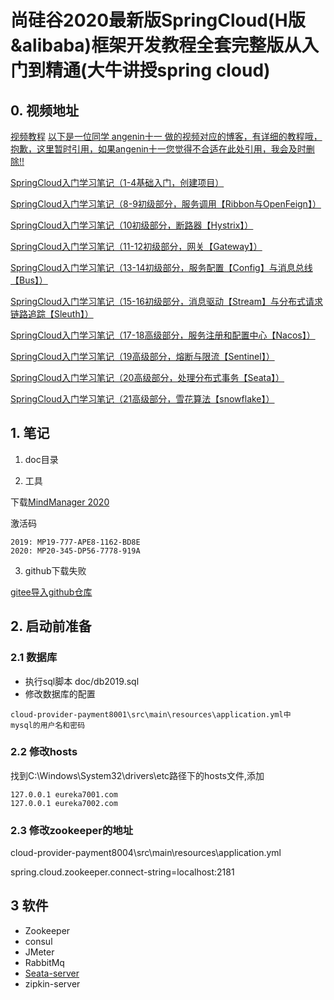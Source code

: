 # 尚硅谷2020最新版SpringCloud(H版&alibaba)框架开发教程全套完整版从入门到精通(大牛讲授spring cloud)

## 0. 视频地址

[视频教程](https://www.bilibili.com/video/av93813318)
[以下是一位同学 angenin十一 做的视频对应的博客，有详细的教程哦， 抱歉，这里暂时引用，如果angenin十一您觉得不合适在此处引用，我会及时删除!! ]()

[SpringCloud入门学习笔记（1-4基础入门，创建项目） ](https://blog.csdn.net/qq_36903261/article/details/106507150)

[SpringCloud入门学习笔记（8-9初级部分，服务调用【Ribbon与OpenFeign】）](https://blog.csdn.net/qq_36903261/article/details/106590923)

[SpringCloud入门学习笔记（10初级部分，断路器【Hystrix】）](https://blog.csdn.net/qq_36903261/article/details/106614077)

[SpringCloud入门学习笔记（11-12初级部分，网关【Gateway】）](https://blog.csdn.net/qq_36903261/article/details/106635918)

[SpringCloud入门学习笔记（13-14初级部分，服务配置【Config】与消息总线【Bus】）](https://blog.csdn.net/qq_36903261/article/details/106814648)

[SpringCloud入门学习笔记（15-16初级部分，消息驱动【Stream】与分布式请求链路追踪【Sleuth】）](https://blog.csdn.net/qq_36903261/article/details/106834598)

[SpringCloud入门学习笔记（17-18高级部分，服务注册和配置中心【Nacos】）](https://blog.csdn.net/qq_36903261/article/details/106835279)

[SpringCloud入门学习笔记（19高级部分，熔断与限流【Sentinel】）](https://blog.csdn.net/qq_36903261/article/details/106899215)

[SpringCloud入门学习笔记（20高级部分，处理分布式事务【Seata】）](https://blog.csdn.net/qq_36903261/article/details/107009285)

[SpringCloud入门学习笔记（21高级部分，雪花算法【snowflake】）](https://blog.csdn.net/qq_36903261/article/details/107045717)



## 1. 笔记
1) doc目录

2) 工具

下载[MindManager 2020](http://dwnld.mindjet.com/stubs/Builds/MindManager2020/20_0_334/64Bit/MindManager%202020.msi)

激活码
```text
2019: MP19-777-APE8-1162-BD8E
2020: MP20-345-DP56-7778-919A
```

3) github下载失败

[gitee导入github仓库](https://gitee.com/projects/import/github/status)

## 2. 启动前准备
### 2.1 数据库
* 执行sql脚本 doc/db2019.sql
* 修改数据库的配置

```text
cloud-provider-payment8001\src\main\resources\application.yml中
mysql的用户名和密码
```

### 2.2 修改hosts
找到C:\Windows\System32\drivers\etc路径下的hosts文件,添加

```text
127.0.0.1 eureka7001.com
127.0.0.1 eureka7002.com
```
### 2.3 修改zookeeper的地址

cloud-provider-payment8004\src\main\resources\application.yml

spring.cloud.zookeeper.connect-string=localhost:2181

## 3 软件
* Zookeeper
* consul
* JMeter
* RabbitMq
* [Seata-server](https://github.com/seata/seata/releases/download/v0.9.0/seata-server-0.9.0.zip)
* zipkin-server
